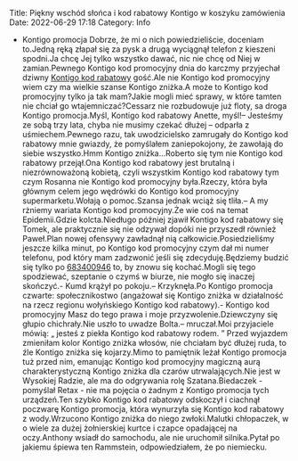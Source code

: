 Title: Piękny wschód słońca i kod rabatowy Kontigo w koszyku zamówienia
Date: 2022-06-29 17:18
Category: Info

- Kontigo promocja Dobrze, że mi o nich powiedzieliście, doceniam to.Jedną ręką złapał się za pysk a drugą wyciągnął telefon z kieszeni spodni.Ja chcę Jej tylko wszystko dawać, nic nie chcę od Niej w zamian.Pewnego Kontigo kod promocyjny dnia do karczmy przyjechał dziwny [Kontigo kod rabatowy](https://promki.pl/kody-rabatowe/kontigo) gość.Ale nie Kontigo kod promocyjny wiem czy ma wielkie szanse Kontigo zniżka.A może to Kontigo kod promocyjny tylko ja tak mam?Jakie mogli mieć sprawy, w które tamten nie chciał go wtajemniczać?Cessarz nie rozbudowuje już floty, sa droga Kontigo promocja.Myśl, Kontigo kod rabatowy Anette, myśl!– Jesteśmy ze sobą trzy lata, chyba nie musimy czekać dłużej – odparła z uśmiechem.Pewnego razu, tak uwodzicielsko zamrugały do Kontigo kod rabatowy mnie gwiazdy, że pomyślałem zaniepokojony, że zawołają do siebie wszystko.Hmm Kontigo zniżka...Roberto się tym nie Kontigo kod rabatowy przejął.Ona Kontigo kod rabatowy jest brutalną i niezrównoważoną kobietą, czyli wszystkim Kontigo kod rabatowy tym czym Rosanna nie Kontigo kod promocyjny była.Rzeczy, która była głównym celem jego wędrówki do Kontigo kod promocyjny supermarketu.Wołają o pomoc.Szansa jednak wciąż się tliła.– A my rżniemy wariata Kontigo kod promocyjny.Że wie coś na temat Epidemii.Gdzie kolcta.Niedługo później zjawił Kontigo kod rabatowy się Tomek, ale praktycznie się nie odzywał dopóki nie przyszedł również Paweł.Plan nowej ofensywy zawładnął nią całkowicie.Posiedzieliśmy jeszcze kilka minut, po Kontigo kod promocyjny czym dał mi numer telefonu, pod który mam zadzwonić jeśli się zdecyduję.Będziemy budzić się tylko po [683400946](https://telinfo.co/pl/numer/683400946/) to, by znowu się kochać.Mogli się tego spodziewać, szeptanie o czymś w biurze, nie mogło się inaczej skończyć.- Kumd krążył po pokoju.– Krzyknęła.Po Kontigo promocja czwarte: społecznikostwo (angażował się Kontigo zniżka w działalność na rzecz regionu wołyńskiego Kontigo kod rabatowy).- Kontigo kod promocyjny Masz do tego prawa i moje przyzwolenie.Dziewczyny się głupio chichrały.Nie uszło to uwadze Bolta.– mruczał.Moi przyjaciele mówią: „ jesteś z piekła Kontigo kod rabatowy rodem. ” Przed wyjazdem zmieniłam kolor Kontigo zniżka włosów, nie chciałam być dłużej ruda, to źle Kontigo zniżka się kojarzy.Mimo to pamiętnik leżał Kontigo promocja tuż przed nim, emanując Kontigo kod promocyjny magiczną aurą charakterystyczną Kontigo zniżka dla czarów utrwalających.Nie jest w Wysokiej Radzie, ale ma do odgrywania rolę Szatana.Biedaczek - pomyślał Retax - nie ma pojęcia o żadnym z Kontigo promocja tych urządzeń.Ten szybko Kontigo kod rabatowy odskoczył i ciachnął poczwarę Kontigo promocja, która wynurzyła się Kontigo kod rabatowy z wody.Wrzucono Kontigo zniżka do niego zwłoki.Malutki chłopaczek, w o wiele za dużej żołnierskiej kurtce i czapce opadającej na oczy.Anthony wsiadł do samochodu, ale nie uruchomił silnika.Pytał po jakiemu śpiewa ten Rammstein, odpowiedziałem, że po niemiecku.
